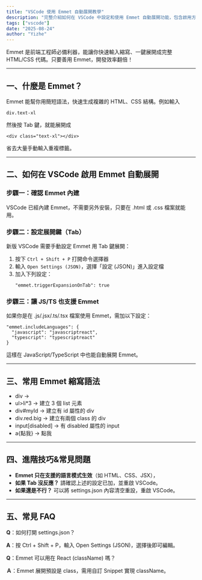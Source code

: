 ```yaml
---
title: "VSCode 使用 Emmet 自動展開教學"
description: "完整介紹如何在 VSCode 中設定和使用 Emmet 自動展開功能，包含啟用方法、常用縮寫語法、進階技巧與常見問題解決方案，讓前端開發效率翻倍提升。"
tags: ["vscode"]
date: "2025-08-24"
author: "Yizhe"
---
```


Emmet 是前端工程師必備利器，能讓你快速輸入縮寫、一鍵展開成完整 HTML/CSS 代碼。只要善用 Emmet，開發效率翻倍！

---

## 一、什麼是 Emmet？

Emmet 能幫你用簡短語法，快速生成複雜的 HTML、CSS 結構。例如輸入
```
div.text-xl
```
然後按 Tab 鍵，就能展開成
```
<div class="text-xl"></div>
```
省去大量手動輸入重複標籤。

---

## 二、如何在 VSCode 啟用 Emmet 自動展開

### 步驟一：確認 Emmet 內建

VSCode 已經內建 Emmet，不需要另外安裝，只要在 .html 或 .css 檔案就能用。

### 步驟二：設定展開鍵（Tab）

新版 VSCode 需要手動設定 Emmet 用 Tab 鍵展開：

1. 按下 `Ctrl + Shift + P` 打開命令選擇器
2. 輸入 `Open Settings (JSON)`，選擇「設定 (JSON)」進入設定檔
3. 加入下列設定：
   ```
   "emmet.triggerExpansionOnTab": true
   ```

### 步驟三：讓 JS/TS 也支援 Emmet

如果你是在 .js/.jsx/.ts/.tsx 檔案使用 Emmet，需加以下設定：
```
"emmet.includeLanguages": {
  "javascript": "javascriptreact",
  "typescript": "typescriptreact"
}
```
這樣在 JavaScript/TypeScript 中也能自動展開 Emmet。

---

## 三、常用 Emmet 縮寫語法

- div → <div></div>
- ul>li*3 → 建立 3 個 list 元素
- div#myId → 建立有 id 屬性的 div
- div.red.big → 建立有兩個 class 的 div
- input[disabled] → 有 disabled 屬性的 input
- a{點我} → <a>點我</a>

---

## 四、進階技巧&常見問題

- **Emmet 只在支援的語言模式生效**（如 HTML、CSS、JSX），
- **如果 Tab 沒反應？** 請確認上述的設定已加，並重啟 VSCode。
- **如果還是不行？** 可以將 settings.json 內容清空重設，重啟 VSCode。

---

## 五、常見 FAQ

**Q**：如何打開 settings.json？

**A**：按 Ctrl + Shift + P，輸入 Open Settings (JSON)，選擇後即可編輯。

**Q**：Emmet 可以用在 React (className) 嗎？

**Ａ**：Emmet 展開預設是 class，需用自訂 Snippet 實現 className。
